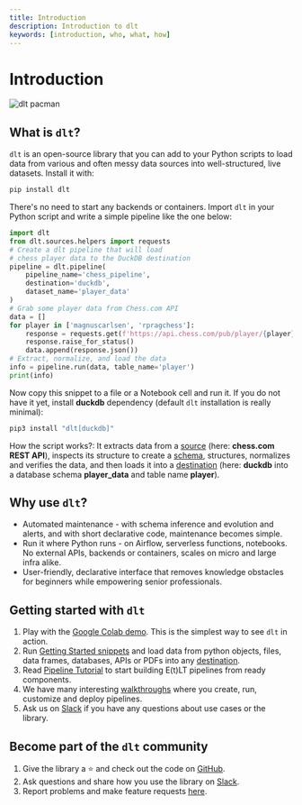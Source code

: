 ```yaml
---
title: Introduction
description: Introduction to dlt
keywords: [introduction, who, what, how]
---
```


# Introduction

![dlt pacman](/img/dlt-pacman.gif)

## What is `dlt`?
`dlt` is an open-source library that you can add to your Python scripts to load data
from various and often messy data sources into well-structured, live datasets. Install it with:
```sh
pip install dlt
```
There's no need to start any backends or containers. Import `dlt` in your Python script and write a simple pipeline like the one below:

<!--SNIPSTART intro_snippet -->
```py
import dlt
from dlt.sources.helpers import requests
# Create a dlt pipeline that will load
# chess player data to the DuckDB destination
pipeline = dlt.pipeline(
    pipeline_name='chess_pipeline',
    destination='duckdb',
    dataset_name='player_data'
)
# Grab some player data from Chess.com API
data = []
for player in ['magnuscarlsen', 'rpragchess']:
    response = requests.get(f'https://api.chess.com/pub/player/{player}')
    response.raise_for_status()
    data.append(response.json())
# Extract, normalize, and load the data
info = pipeline.run(data, table_name='player')
print(info)
```
<!--SNIPEND-->

Now copy this snippet to a file or a Notebook cell and run it. If you do not have it yet, install **duckdb** dependency (default `dlt` installation is really minimal):
```sh
pip3 install "dlt[duckdb]"
```

How the script works?: It extracts data from a
[source](general-usage/glossary.md#source) (here: **chess.com REST API**), inspects its structure to create a
[schema](general-usage/glossary.md#schema), structures, normalizes and verifies the data, and then
loads it into a [destination](general-usage/glossary.md#destination) (here: **duckdb** into a database schema **player_data** and table name **player**).

## Why use `dlt`?

- Automated maintenance - with schema inference and evolution and alerts, and with short declarative
code, maintenance becomes simple.
- Run it where Python runs - on Airflow, serverless functions, notebooks. No
external APIs, backends or containers, scales on micro and large infra alike.
- User-friendly, declarative interface that removes knowledge obstacles for beginners
while empowering senior professionals.

## Getting started with `dlt`
1. Play with the
[Google Colab demo](https://colab.research.google.com/drive/1NfSB1DpwbbHX9_t5vlalBTf13utwpMGx?usp=sharing).
This is the simplest way to see `dlt` in action.
2. Run [Getting Started snippets](getting-started.mdx) and load data from python objects, files, data frames, databases, APIs or PDFs into any [destination](dlt-ecosystem/destinations/).
3. Read [Pipeline Tutorial](build-a-pipeline-tutorial.md) to start building E(t)LT pipelines from ready components.
4. We have many interesting [walkthroughs](walkthroughs/) where you create, run, customize and deploy pipelines.
5. Ask us on
[Slack](https://join.slack.com/t/dlthub-community/shared_invite/zt-1slox199h-HAE7EQoXmstkP_bTqal65g)
if you have any questions about use cases or the library.

## Become part of the `dlt` community

1. Give the library a ⭐ and check out the code on [GitHub](https://github.com/dlt-hub/dlt).
1. Ask questions and share how you use the library on
[Slack](https://join.slack.com/t/dlthub-community/shared_invite/zt-1slox199h-HAE7EQoXmstkP_bTqal65g).
1. Report problems and make feature requests [here](https://github.com/dlt-hub/dlt/issues/new/choose).
